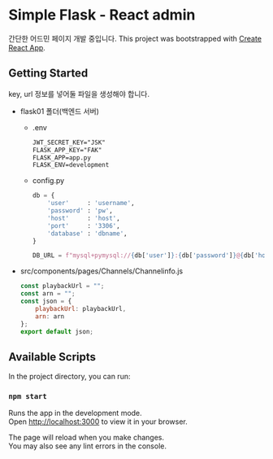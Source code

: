 # Simple Flask - React admin

간단한 어드민 페이지 개발 중입니다.
This project was bootstrapped with [Create React App](https://github.com/facebook/create-react-app).

## Getting Started
key, url 정보를 넣어둘 파일을 생성해야 합니다.

- flask01 폴더(백엔드 서버)

    - .env

        ```txt
        JWT_SECRET_KEY="JSK"
        FLASK_APP_KEY="FAK"
        FLASK_APP=app.py
        FLASK_ENV=development
        ```
    
    - config.py

        ```python
        db = {
            'user'     : 'username',
            'password' : 'pw',
            'host'     : 'host',
            'port'     : '3306',
            'database' : 'dbname',
        }

        DB_URL = f"mysql+pymysql://{db['user']}:{db['password']}@{db['host']}:{db['port']}/{db['database']}?charset=utf8"

        ```
- src/components/pages/Channels/Channelinfo.js

    ```javascript
    const playbackUrl = "";
    const arn = "";
    const json = {
        playbackUrl: playbackUrl,
        arn: arn
    };
    export default json;
    ```

## Available Scripts

In the project directory, you can run:

### `npm start`

Runs the app in the development mode.\
Open [http://localhost:3000](http://localhost:3000) to view it in your browser.

The page will reload when you make changes.\
You may also see any lint errors in the console.

